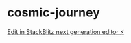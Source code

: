 # cosmic-journey

[Edit in StackBlitz next generation editor ⚡️](https://stackblitz.com/~/github.com/neerajbachani/cosmic-journey)